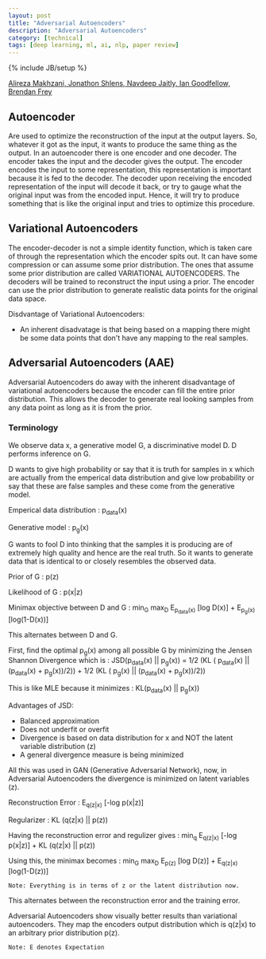 ```yaml
---
layout: post
title: "Adversarial Autoencoders"
description: "Adversarial Autoencoders"
category: [technical]
tags: [deep learning, ml, ai, nlp, paper review]
---
```

{% include JB/setup %}


[Alireza Makhzani, Jonathon Shlens, Navdeep Jaitly, Ian Goodfellow, Brendan Frey](http://arxiv.org/abs/1511.05644)

	
## Autoencoder

Are used to optimize the reconstruction of the input at the output layers. So, whatever it got as the input, it wants to produce the same thing as the output. In an autoencoder there is one encoder and one decoder. The encoder takes the input and the decoder gives the output. The encoder encodes the input to some representation, this representation is important because it is fed to the decoder. The decoder upon receiving the encoded representation of the input will decode it back, or try to gauge what the original input was from the encoded input. Hence, it will try to produce something that is like the original input and tries to optimize this procedure. 

## Variational Autoencoders

The encoder-decoder is not a simple identity function, which is taken care of through the representation which the encoder spits out. It can have some compression or can assume some prior distribution. The ones that assume some prior distribution are called VARIATIONAL AUTOENCODERS. The decoders will be trained to reconstruct the input using a prior. The encoder can use the prior distribution to generate realistic data points for the original data space. 

Disdvantage of Variational Autoencoders: 

- An inherent disadvatage is that being based on a mapping there might be some data points that don't have any mapping to the real samples. 

	
## Adversarial Autoencoders	(AAE)

Adversarial Autoencoders do away with the inherent disadvantage of variational autoencoders because the encoder can fill the entire prior distribution. This allows the decoder to generate real looking samples from any data point as long as it is from the prior. 

### Terminology

We observe data x, a generative model G, a discriminative model D. D performs inference on G. 

D wants to give high probability or say that it is truth for samples in x which are actually from the emperical data distribution and give low probability or say that these are false samples and these come from the generative model. 

Emperical data distribution : p<sub>data</sub>(x)

Generative model : p<sub>g</sub>(x)

G wants to fool D into thinking that the samples it is producing are of extremely high quality and hence are the real truth. So it wants to generate data that is identical to or closely resembles the observed data. 

Prior of G : p(z)

Likelihood of G : p(x\|z)

Minimax objective between D and G : min<sub>G</sub> max<sub>D</sub> E<sub>p<sub>data</sub>(x)</sub> [log D(x)] + E<sub>p<sub>g</sub>(x)</sub> [log(1-D(x))]

This alternates between D and G. 

First, find the optimal p<sub>g</sub>(x) among all possible G by minimizing the Jensen Shannon Divergence which is : JSD(p<sub>data</sub>(x) \|\| p<sub>g</sub>(x)) = 1/2 (KL ( p<sub>data</sub>(x) \|\| (p<sub>data</sub>(x) + p<sub>g</sub>(x))/2)) +  1/2 (KL ( p<sub>g</sub>(x) \|\| (p<sub>data</sub>(x) + p<sub>g</sub>(x))/2))

This is like MLE because it minimizes : KL(p<sub>data</sub>(x) \|\| p<sub>g</sub>(x))

Advantages of JSD:

- Balanced approximation
- Does not underfit or overfit
- Divergence is based on data distribution for x and NOT the latent variable distribution (z)
- A general divergence measure is being minimized
	
All this was used in GAN (Generative Adversarial Network), now, in Adversarial Autoencoders the divergence is minimized on latent variables (z). 

Reconstruction Error : E<sub>q(z\|x)</sub> [-log p(x\|z)]

Regularizer :  KL (q(z\|x) \|\| p(z))

Having the reconstruction error and regulizer gives : min<sub>q</sub> E<sub>q(z\|x)</sub> [-log p(x\|z)] + KL (q(z\|x) \|\| p(z))

Using this, the minimax becomes : min<sub>G</sub> max<sub>D</sub> E<sub>p(z)</sub> [log D(z)] + E<sub>q(z\|x)</sub> [log(1-D(z))]

	Note: Everything is in terms of z or the latent distribution now. 

This alternates between the reconstruction error and the training error. 

Adversarial Autoencoders show visually better results than variational autoencoders. They map the encoders output distribution which is q(z\|x) to an arbitrary prior distribution p(z). 

	Note: E denotes Expectation
